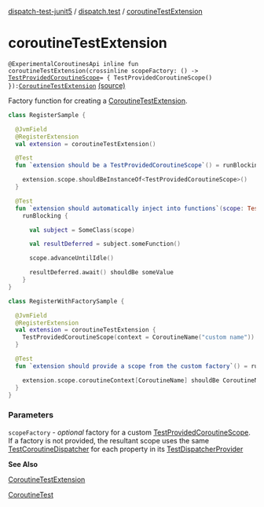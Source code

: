 [dispatch-test-junit5](../index.md) / [dispatch.test](index.md) / [coroutineTestExtension](./coroutine-test-extension.md)

# coroutineTestExtension

`@ExperimentalCoroutinesApi inline fun coroutineTestExtension(crossinline scopeFactory: () -> `[`TestProvidedCoroutineScope`](https://rbusarow.github.io/Dispatch/dispatch-test/dispatch.test/-test-provided-coroutine-scope/index.md)` = { TestProvidedCoroutineScope() }): `[`CoroutineTestExtension`](https://rbusarow.github.io/Dispatch/dispatch-test/dispatch.test/-coroutine-test-extension/index.md) [(source)](https://github.com/RBusarow/Dispatch/tree/master/dispatch-test-junit5/src/main/java/dispatch/test/CoroutineTestExtension.kt#L166)

Factory function for creating a [CoroutineTestExtension](https://rbusarow.github.io/Dispatch/dispatch-test/dispatch.test/-coroutine-test-extension/index.md).

``` kotlin
class RegisterSample {

  @JvmField
  @RegisterExtension
  val extension = coroutineTestExtension()

  @Test
  fun `extension should be a TestProvidedCoroutineScope`() = runBlocking<Unit> {

    extension.scope.shouldBeInstanceOf<TestProvidedCoroutineScope>()
  }

  @Test
  fun `extension should automatically inject into functions`(scope: TestProvidedCoroutineScope) =
    runBlocking {

      val subject = SomeClass(scope)

      val resultDeferred = subject.someFunction()

      scope.advanceUntilIdle()

      resultDeferred.await() shouldBe someValue
    }
}
```

``` kotlin
class RegisterWithFactorySample {

  @JvmField
  @RegisterExtension
  val extension = coroutineTestExtension {
    TestProvidedCoroutineScope(context = CoroutineName("custom name"))
  }

  @Test
  fun `extension should provide a scope from the custom factory`() = runBlocking {

    extension.scope.coroutineContext[CoroutineName] shouldBe CoroutineName("custom name")
  }
}
```

### Parameters

`scopeFactory` - *optional* factory for a custom [TestProvidedCoroutineScope](https://rbusarow.github.io/Dispatch/dispatch-test/dispatch.test/-test-provided-coroutine-scope/index.md).  If a factory is not provided,
the resultant scope uses the same [TestCoroutineDispatcher](https://kotlin.github.io/kotlinx.coroutines/kotlinx-coroutines-test/kotlinx.coroutines.test/-test-coroutine-dispatcher/index.html) for each property in its [TestDispatcherProvider](https://rbusarow.github.io/Dispatch/dispatch-test/dispatch.test/-test-dispatcher-provider/index.md)

**See Also**

[CoroutineTestExtension](https://rbusarow.github.io/Dispatch/dispatch-test/dispatch.test/-coroutine-test-extension/index.md)

[CoroutineTest](https://rbusarow.github.io/Dispatch/dispatch-test/dispatch.test/-coroutine-test/index.md)

